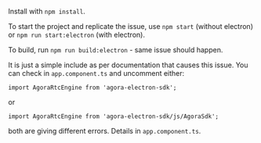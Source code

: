 Install with `npm install`.

To start the project and replicate the issue, use `npm start`  (without 
electron) or `npm run start:electron` (with electron).

To build, run `npm run build:electron` - same issue should happen.

It is just a simple include as per documentation that causes this issue.
You can check in `app.component.ts` and uncomment either:

```
import AgoraRtcEngine from 'agora-electron-sdk';
```

or

```
import AgoraRtcEngine from 'agora-electron-sdk/js/AgoraSdk';
``` 

both are giving different errors. Details in `app.component.ts`.
